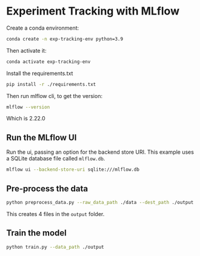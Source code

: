 # Experiment Tracking with MLflow

Create a conda environment:

```bash
conda create -n exp-tracking-env python=3.9
```

Then activate it:

```bash
conda activate exp-tracking-env
```

Install the requirements.txt

```bash
pip install -r ./requirements.txt
```

Then run mlflow cli, to get the version:

```bash
mlflow --version
```

Which is 2.22.0

## Run the MLflow UI

Run the ui, passing an option for the backend store URI. This example uses a SQLite database file called `mlflow.db`.

```bash
mlflow ui --backend-store-uri sqlite:///mlflow.db
```

## Pre-process the data

```bash
python preprocess_data.py --raw_data_path ./data --dest_path ./output
```

This creates 4 files in the `output` folder.


## Train the model

```bash
python train.py --data_path ./output
```

